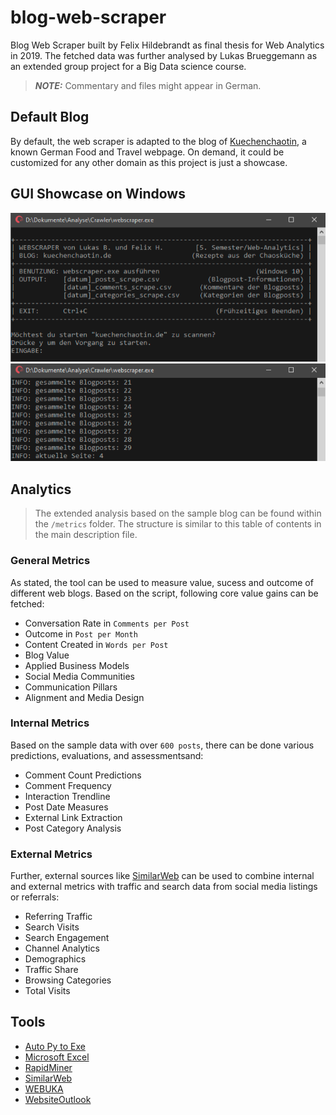 # blog-web-scraper

Blog Web Scraper built by Felix Hildebrandt as final thesis for Web Analytics in 2019. The fetched data was further analysed by Lukas Brueggemann as an extended group project for a Big Data science course.

> **_NOTE:_** Commentary and files might appear in German.

## Default Blog

By default, the web scraper is adapted to the blog of [Kuechenchaotin](https://kuechenchaotin.de/), a known German Food and Travel webpage. On demand, it could be customized for any other domain as this project is just a showcase.

## GUI Showcase on Windows

![Screenshot Startup](./img/demo/scraper_01.png)
![Screenshot Scraping](./img/demo/scraper_02.png)

## Analytics

> The extended analysis based on the sample blog can be found within the `/metrics` folder. The structure is similar to this table of contents in the main description file.

### General Metrics

As stated, the tool can be used to measure value, sucess and outcome of different web blogs. Based on the script, following core value gains can be fetched:

- Conversation Rate in `Comments per Post`
- Outcome in `Post per Month`
- Content Created in `Words per Post`
- Blog Value
- Applied Business Models
- Social Media Communities
- Communication Pillars
- Alignment and Media Design

### Internal Metrics

Based on the sample data with over `600 posts`, there can be done various predictions, evaluations, and assessmentsand:

- Comment Count Predictions
- Comment Frequency
- Interaction Trendline
- Post Date Measures
- External Link Extraction
- Post Category Analysis

### External Metrics

Further, external sources like [SimilarWeb](https://www.similarweb.com/de/) can be used to combine internal and external metrics with traffic and search data from social media listings or referrals:

- Referring Traffic
- Search Visits
- Search Engagement
- Channel Analytics
- Demographics
- Traffic Share
- Browsing Categories
- Total Visits

## Tools

- [Auto Py to Exe](https://pypi.org/project/auto-py-to-exe/)
- [Microsoft Excel](https://www.microsoft.com/)
- [RapidMiner](https://rapidminer.com/)
- [SimilarWeb](https://www.similarweb.com/de/)
- [WEBUKA](https://www.webuka.com/)
- [WebsiteOutlook](https://www.websiteoutlook.com/)
